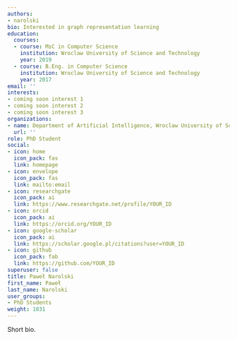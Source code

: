 ```yaml
---
authors:
- narolski
bio: Interested in graph representation learning
education:
  courses:
  - course: MsC in Computer Science
    institution: Wroclaw University of Science and Technology
    year: 2019
  - course: B.Eng. in Computer Science
    institution: Wroclaw University of Science and Technology
    year: 2017
email: ''
interests:
- coming soon interest 1
- coming soon interest 2
- coming soon interest 3
organizations:
- name: Department of Artificial Intelligence, Wroclaw University of Science and Technology
  url: ''
role: PhD Student
social:
- icon: home
  icon_pack: fas
  link: homepage
- icon: envelope
  icon_pack: fas
  link: mailto:email
- icon: researchgate
  icon_pack: ai
  link: https://www.researchgate.net/profile/YOUR_ID
- icon: orcid
  icon_pack: ai
  link: https://orcid.org/YOUR_ID
- icon: google-scholar
  icon_pack: ai
  link: https://scholar.google.pl/citations?user=YOUR_ID
- icon: github
  icon_pack: fab
  link: https://github.com/YOUR_ID
superuser: false
title: Paweł Narolski
first_name: Paweł
last_name: Narolski
user_groups:
- PhD Students
weight: 1031
---
```

Short bio.
